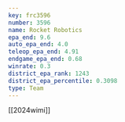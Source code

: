 ```yaml
---
key: frc3596
number: 3596
name: Rocket Robotics
epa_end: 9.6
auto_epa_end: 4.0
teleop_epa_end: 4.91
endgame_epa_end: 0.68
winrate: 0.3
district_epa_rank: 1243
district_epa_percentile: 0.3098
type: Team
---
```

[[2024wimi]]

